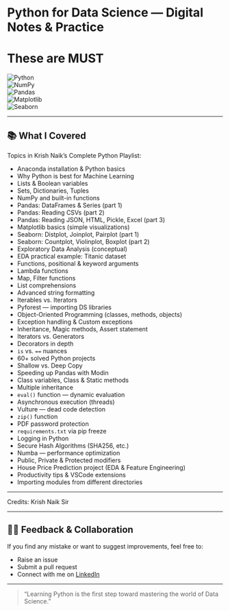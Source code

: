 # Python for Data Science — Digital Notes & Practice  

# These are **MUST**

![Python](https://img.shields.io/badge/Python-3776AB?style=for-the-badge&logo=python&logoColor=white)  
![NumPy](https://img.shields.io/badge/NumPy-013243?style=for-the-badge&logo=numpy&logoColor=white)  
![Pandas](https://img.shields.io/badge/Pandas-150458?style=for-the-badge&logo=pandas&logoColor=white)  
![Matplotlib](https://img.shields.io/badge/Matplotlib-000000?style=for-the-badge&logo=plotly&logoColor=white)  
![Seaborn](https://img.shields.io/badge/Seaborn-3776AB?style=for-the-badge&logoColor=white)  

---

## 📚 What I Covered
Topics in Krish Naik’s Complete Python Playlist:

- Anaconda installation & Python basics  
- Why Python is best for Machine Learning  
- Lists & Boolean variables  
- Sets, Dictionaries, Tuples  
- NumPy and built-in functions  
- Pandas: DataFrames & Series (part 1)  
- Pandas: Reading CSVs (part 2)  
- Pandas: Reading JSON, HTML, Pickle, Excel (part 3)  
- Matplotlib basics (simple visualizations)  
- Seaborn: Distplot, Joinplot, Pairplot (part 1)  
- Seaborn: Countplot, Violinplot, Boxplot (part 2)  
- Exploratory Data Analysis (conceptual)  
- EDA practical example: Titanic dataset  
- Functions, positional & keyword arguments  
- Lambda functions  
- Map, Filter functions  
- List comprehensions  
- Advanced string formatting  
- Iterables vs. Iterators  
- Pyforest — importing DS libraries  
- Object-Oriented Programming (classes, methods, objects)  
- Exception handling & Custom exceptions  
- Inheritance, Magic methods, Assert statement  
- Iterators vs. Generators  
- Decorators in depth  
- `is` vs. `==` nuances  
- 60+ solved Python projects  
- Shallow vs. Deep Copy  
- Speeding up Pandas with Modin  
- Class variables, Class & Static methods  
- Multiple inheritance  
- `eval()` function — dynamic evaluation  
- Asynchronous execution (threads)  
- Vulture — dead code detection  
- `zip()` function  
- PDF password protection  
- `requirements.txt` via pip freeze  
- Logging in Python  
- Secure Hash Algorithms (SHA256, etc.)  
- Numba — performance optimization  
- Public, Private & Protected modifiers  
- House Price Prediction project (EDA & Feature Engineering)  
- Productivity tips & VSCode extensions  
- Importing modules from different directories  

---

Credits: Krish Naik Sir 

---

## 🙋‍♂️ Feedback & Collaboration
If you find any mistake or want to suggest improvements, feel free to:
- Raise an issue  
- Submit a pull request  
- Connect with me on [LinkedIn](https://www.linkedin.com/in/kunal~saini/)  


---

> “Learning Python is the first step toward mastering the world of Data Science.”  




